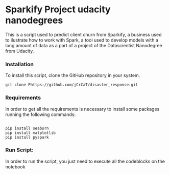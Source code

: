 # Sparkify Project udacity nanodegrees
This is a script used to predict client churn from Sparkify, a business used to ilustrate how to work with Spark, a tool used to develop models with a long amount of data as a part of a project of the Datascientist Nanodegree from Udacity.

### Installation
To install this script, clone the GitHub repository in your system.
```
git clone Phttps://github.com/jCrCaT/disaster_response.git

```

### Requirements
In order to get all the requirements is necessary to install some packages running the following commands:
```

pip install seaborn
pip install matplotlib
pip install pyspark

```

### Run Script:
In order to run the script, you just need to execute all the codeblocks on the notebook